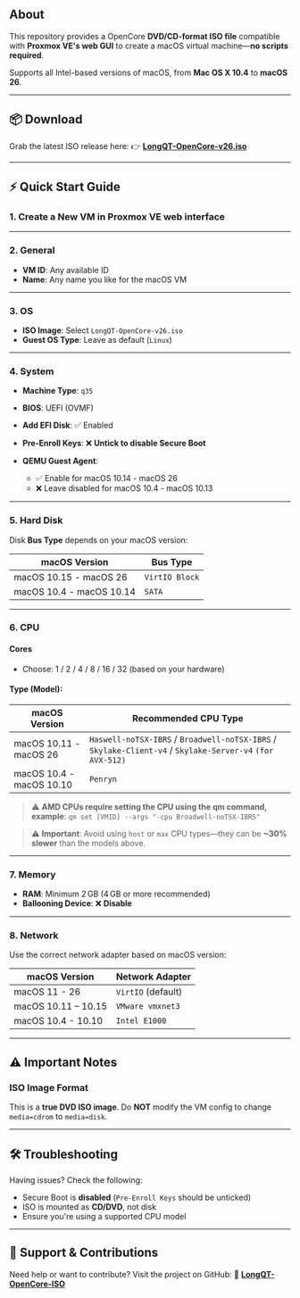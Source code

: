 ## About

This repository provides a OpenCore **DVD/CD-format ISO file** compatible with **Proxmox VE's web GUI** to create a macOS virtual machine—**no scripts required**.

Supports all Intel-based versions of macOS, from **Mac OS X 10.4** to **macOS 26**.

---

## 📦 Download

Grab the latest ISO release here:
👉 [**LongQT-OpenCore-v26.iso**](https://github.com/LongQT-sea/OpenCore-ISO/releases)

---

## ⚡ Quick Start Guide

### 1. Create a New VM in Proxmox VE web interface

---

### 2. General

* **VM ID**: Any available ID
* **Name**: Any name you like for the macOS VM

---

### 3. OS

* **ISO Image**: Select `LongQT-OpenCore-v26.iso`
* **Guest OS Type**: Leave as default (`Linux`)

---

### 4. System

* **Machine Type**: `q35`
* **BIOS**: UEFI (OVMF)
* **Add EFI Disk**: ✅ Enabled
* **Pre-Enroll Keys**: ❌ **Untick to disable Secure Boot**
* **QEMU Guest Agent**:

  * ✅ Enable for macOS 10.14 - macOS 26
  * ❌ Leave disabled for macOS 10.4 - macOS 10.13

---

### 5. Hard Disk

Disk **Bus Type** depends on your macOS version:

| macOS Version           | Bus Type       |
| ----------------------- | -------------- |
| macOS 10.15 - macOS 26  | `VirtIO Block` |
| macOS 10.4 - macOS 10.14| `SATA`         |

---

### 6. CPU

#### Cores

* Choose: 1 / 2 / 4 / 8 / 16 / 32 (based on your hardware)

#### Type (Model):

| macOS Version            | Recommended CPU Type |
| ------------------------ | -------------------- |
| macOS 10.11 - macOS 26   | `Haswell-noTSX-IBRS` / `Broadwell-noTSX-IBRS` / `Skylake-Client-v4` / `Skylake-Server-v4` `(for AVX-512)` |
| macOS 10.4 - macOS 10.10 | `Penryn`             |

> ⚠️ **AMD CPUs require setting the CPU using the qm command, example**: `qm set [VMID] --args "-cpu Broadwell-noTSX-IBRS"`

> ⚠️ **Important**: Avoid using `host` or `max` CPU types—they can be **~30% slower** than the models above.

---

### 7. Memory

* **RAM**: Minimum 2 GB (4 GB or more recommended)
* **Ballooning Device**: ❌ **Disable**

---

### 8. Network

Use the correct network adapter based on macOS version:

| macOS Version | Network Adapter    |
| ------------- | ------------------ |
| macOS 11 - 26       | `VirtIO` (default) |
| macOS 10.11 – 10.15 | `VMware vmxnet3`   |
| macOS 10.4 - 10.10  | `Intel E1000`      |

---

## ⚠️ Important Notes

### ISO Image Format

This is a **true DVD ISO image**.
Do **NOT** modify the VM config to change `media=cdrom` to `media=disk`.

---

## 🛠️ Troubleshooting

Having issues? Check the following:

* Secure Boot is **disabled** (`Pre-Enroll Keys` should be unticked)
* ISO is mounted as **CD/DVD**, not disk
* Ensure you're using a supported CPU model

---

## 🤝 Support & Contributions

Need help or want to contribute?
Visit the project on GitHub:
🔗 [**LongQT-OpenCore-ISO**](https://github.com/LongQT-sea/OpenCore-ISO)
